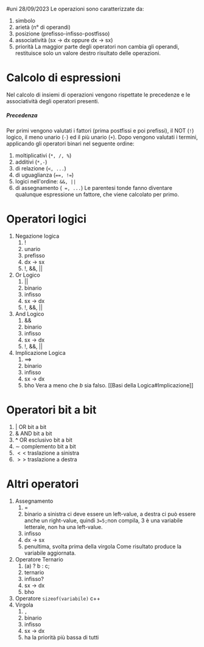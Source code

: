 #uni 28/09/2023
Le operazioni sono caratterizzate da:
1. simbolo
2. arietà (n° di operandi)
3. posizione (prefisso-infisso-postfisso)
4. associatività (sx $\to$ dx oppure dx $\to$ sx)
5. priorità
La maggior parte degli operatori non cambia gli operandi, restituisce solo un valore destro risultato delle operazioni.
# Calcolo di espressioni
Nel calcolo di insiemi di operazioni vengono rispettate le precedenze e le associatività degli operatori presenti.
##### Precedenza
Per primi vengono valutati i fattori (prima postfissi e poi prefissi), il NOT (`!`) logico, il meno unario (`-`) ed il più unario (`+`).
Dopo vengono valutati i termini, applicando gli operatori binari nel seguente ordine:
1. moltiplicativi (`*, /, %`)
2. additivi (`*,-`)
3. di relazione (`<, ...`)
4. di uguaglianza (` ==, != `)
5. logici nell'ordine: `&&, ||`
6. di assegnamento (` =, ...`)
Le parentesi tonde fanno diventare qualunque espressione un fattore, che viene calcolato per primo.
# Operatori logici
1. Negazione logica
	1. !
	2. unario
	3. prefisso
	4. dx $\to$ sx
	5. !, &&, ||
2.  Or Logico
	1. ||
	2. binario
	3. infisso
	4. sx $\to$ dx
	5. !, &&, ||
3. And Logico
	1. &&
	2. binario
	3. infisso
	4. sx $\to$ dx
	5. !, &&, || 
4. Implicazione Logica
	1. $\implies$
	2. binario
	3. infisso
	4. sx $\to$ dx
	5. bho
	Vera a meno che $b$ sia falso. [[Basi della Logica#Implicazione]]
# Operatori bit a bit
1. $|$ OR bit a bit
2. $\&$ AND bit a bit
3. __^__ OR esclusivo bit a bit
4. $\sim$ complemento bit a bit
5. $<<$ traslazione a sinistra
6. $>>$ traslazione a destra
# Altri operatori
1. Assegnamento
	1. =
	2. binario
		a sinistra ci deve essere un left-value, a destra ci può essere anche un right-value, quindi `3=5;`non compila, 3 è una variabile letterale, non ha una left-value.
	3. infisso
	4. dx $\to$ sx
	5. penultima, svolta prima della virgola
	Come risultato produce la variabile aggiornata.
2. Operatore Ternario
	1. (a) ? b : c;
	2. ternario
	3. infisso?
	4. sx $\to$ dx
	5. bho
3. Operatore `sizeof(variabile)` c++
4. Virgola
	1. `,`
	2. binario
	3. infisso
	4. sx $\to$ dx
	5. ha la priorità più bassa di tutti